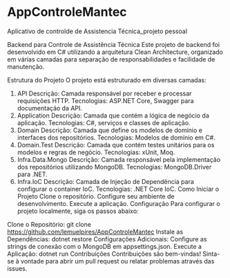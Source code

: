 # AppControleMantec
Aplicativo de controlde de Assistencia Técnica_projeto pessoal


Backend para Controle de Assistência Técnica
Este projeto de backend foi desenvolvido em C# utilizando a arquitetura Clean Architecture, organizado em várias camadas para separação de responsabilidades e facilidade de manutenção.

Estrutura do Projeto
O projeto está estruturado em diversas camadas:

1. API
Descrição: Camada responsável por receber e processar requisições HTTP.
Tecnologias: ASP.NET Core, Swagger para documentação da API.
2. Application
Descrição: Camada que contém a lógica de negócio da aplicação.
Tecnologias: C#, serviços e classes de aplicação.
3. Domain
Descrição: Camada que define os modelos de domínio e interfaces dos repositórios.
Tecnologias: Modelos de domínio em C#.
4. Domain.Test
Descrição: Camada que contém testes unitários para os modelos e regras de negócio.
Tecnologias: xUnit, Moq.
5. Infra.Data.Mongo
Descrição: Camada responsável pela implementação dos repositórios utilizando MongoDB.
Tecnologias: MongoDB.Driver para .NET.
6. Infra.IoC
Descrição: Camada de Injeção de Dependência para configurar o container IoC.
Tecnologias: .NET Core IoC.
Como Iniciar o Projeto
Clone o repositório.
Configure seu ambiente de desenvolvimento.
Execute a aplicação.
Configuração
Para configurar o projeto localmente, siga os passos abaixo:

Clone o Repositório: git clone https://github.com/lemuelpires/AppControleMantec
Instale as Dependências: dotnet restore
Configurações Adicionais: Configure as strings de conexão com o MongoDB em appsettings.json.
Execute a Aplicação: dotnet run
Contribuições
Contribuições são bem-vindas! Sinta-se à vontade para abrir um pull request ou relatar problemas através das issues.
